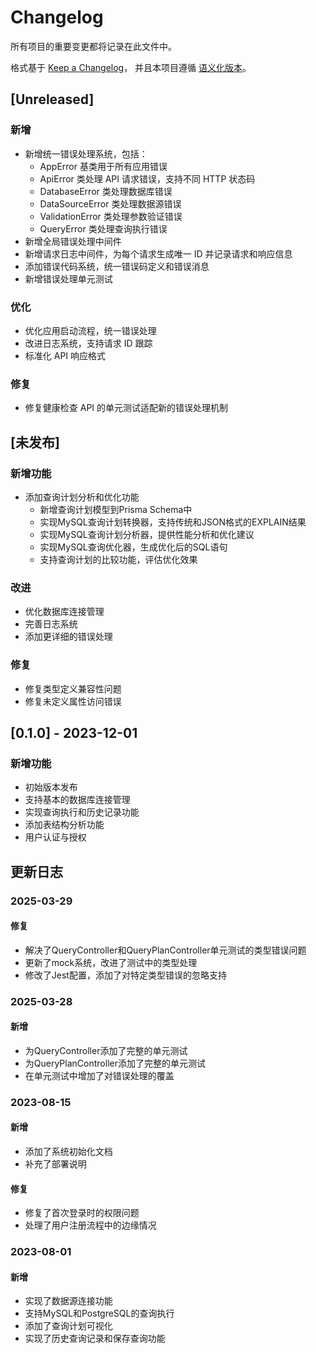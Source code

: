 # Changelog

所有项目的重要变更都将记录在此文件中。

格式基于 [Keep a Changelog](https://keepachangelog.com/zh-CN/1.0.0/)，
并且本项目遵循 [语义化版本](https://semver.org/spec/v2.0.0.html)。

## [Unreleased]

### 新增
- 新增统一错误处理系统，包括：
  - AppError 基类用于所有应用错误
  - ApiError 类处理 API 请求错误，支持不同 HTTP 状态码
  - DatabaseError 类处理数据库错误
  - DataSourceError 类处理数据源错误
  - ValidationError 类处理参数验证错误
  - QueryError 类处理查询执行错误
- 新增全局错误处理中间件
- 新增请求日志中间件，为每个请求生成唯一 ID 并记录请求和响应信息
- 添加错误代码系统，统一错误码定义和错误消息
- 新增错误处理单元测试

### 优化
- 优化应用启动流程，统一错误处理
- 改进日志系统，支持请求 ID 跟踪
- 标准化 API 响应格式

### 修复
- 修复健康检查 API 的单元测试适配新的错误处理机制

## [未发布]

### 新增功能
- 添加查询计划分析和优化功能
  - 新增查询计划模型到Prisma Schema中
  - 实现MySQL查询计划转换器，支持传统和JSON格式的EXPLAIN结果
  - 实现MySQL查询计划分析器，提供性能分析和优化建议
  - 实现MySQL查询优化器，生成优化后的SQL语句
  - 支持查询计划的比较功能，评估优化效果

### 改进
- 优化数据库连接管理
- 完善日志系统
- 添加更详细的错误处理

### 修复
- 修复类型定义兼容性问题
- 修复未定义属性访问错误

## [0.1.0] - 2023-12-01

### 新增功能
- 初始版本发布
- 支持基本的数据库连接管理
- 实现查询执行和历史记录功能
- 添加表结构分析功能
- 用户认证与授权

## 更新日志

### 2025-03-29

#### 修复
- 解决了QueryController和QueryPlanController单元测试的类型错误问题
- 更新了mock系统，改进了测试中的类型处理
- 修改了Jest配置，添加了对特定类型错误的忽略支持

### 2025-03-28

#### 新增
- 为QueryController添加了完整的单元测试
- 为QueryPlanController添加了完整的单元测试
- 在单元测试中增加了对错误处理的覆盖

### 2023-08-15

#### 新增
- 添加了系统初始化文档
- 补充了部署说明

#### 修复
- 修复了首次登录时的权限问题
- 处理了用户注册流程中的边缘情况

### 2023-08-01

#### 新增
- 实现了数据源连接功能
- 支持MySQL和PostgreSQL的查询执行
- 添加了查询计划可视化
- 实现了历史查询记录和保存查询功能
